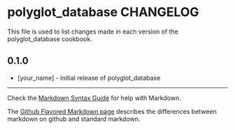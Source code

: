 polyglot_database CHANGELOG
===========================

This file is used to list changes made in each version of the polyglot_database cookbook.

0.1.0
-----
- [your_name] - Initial release of polyglot_database

- - -
Check the [Markdown Syntax Guide](http://daringfireball.net/projects/markdown/syntax) for help with Markdown.

The [Github Flavored Markdown page](http://github.github.com/github-flavored-markdown/) describes the differences between markdown on github and standard markdown.
